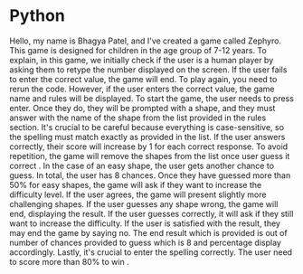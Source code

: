 # Python
Hello, my name is Bhagya Patel, and I've created a game called Zephyro. This game is designed for children in the age group of 7-12 years. To explain, in this game, we initially check if the user is a human player by asking them to retype the number displayed on the screen. If the user fails to enter the correct value, the game will end. To play again, you need to rerun the code. However, if the user enters the correct value, the game name and rules will be displayed. To start the game, the user needs to press enter. Once they do, they will be prompted with a shape, and they must answer with the name of the shape from the list provided in the rules section. It's crucial to be careful because everything is case-sensitive, so the spelling must match exactly as provided in the list. If the user answers correctly, their score will increase by 1 for each correct response. To avoid repetition, the game will remove the shapes from the list once user guess it correct . In the case of an easy shape, the user gets another chance to guess. In total, the user has 8 chances. Once they have guessed more than 50% for easy shapes, the game will ask if they want to increase the difficulty level. If the user agrees, the game will present slightly more challenging shapes. If the user guesses any shape wrong, the game will end, displaying the result. If the user guesses correctly, it will ask if they still want to increase the difficulty. If the user is satisfied with the result, they may end the game by saying no. The end result which is provided is out of number of chances provided to guess which is 8 and percentage display accordingly. Lastly, it's crucial to enter the spelling correctly. The user need to score more than 80% to win .
